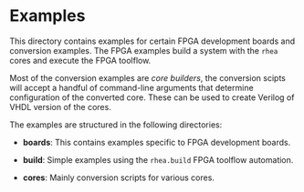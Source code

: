 
# Examples
This directory contains examples for certain FPGA development
boards and conversion examples.  The FPGA examples build a system 
with the `rhea` cores and execute the FPGA toolflow.  

Most of the conversion examples are *core builders*, 
the conversion scipts will accept a handful of command-line arguments
that determine configuration of the converted core.  These can 
be used to create Verilog of VHDL version of the cores.

The examples are structured in the following directories:

   * **boards**:  This contains examples specific to FPGA development boards.
   
   * **build**:  Simple examples using the `rhea.build` FPGA toolflow automation. 
   
   * **cores**: Mainly conversion scripts for various cores. 
   
<!--
Thinking this should be removed and the current example here should be 
moved to a specific board.  In addition in `rhea` a submodules subpackage
should be created for common submodules.  The button-led toy example 
can be moved to the submodules and a thin top-lelel for various board 
exmamples ???
   * **design**: Design based 
-->   
   

<!--
Conversion example 
-->

<!--
FPGA board example
-->
